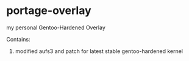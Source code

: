 portage-overlay
===============

my personal Gentoo-Hardened Overlay

Contains:

1) modified aufs3 and patch for latest stable gentoo-hardened kernel
